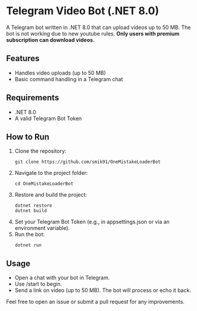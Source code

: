 # Telegram Video Bot (.NET 8.0)

A Telegram bot written in .NET 8.0 that can upload videos up to 50 MB.
The bot is not working due to new youtube rules. **Only users with premium subscription can download videos.**
## Features
- Handles video uploads (up to 50 MB)
- Basic command handling in a Telegram chat

## Requirements
- .NET 8.0
- A valid Telegram Bot Token

## How to Run
1. Clone the repository:  
   ```
   git clone https://github.com/smik91/OneMistakeLoaderBot
   ```
2. Navigate to the project folder:  
   ```
   cd OneMistakeLoaderBot
   ```
3. Restore and build the project:  
   ```
   dotnet restore  
   dotnet build  
   ```
4. Set your Telegram Bot Token (e.g., in appsettings.json or via an environment variable).  
5. Run the bot:  
   ```
   dotnet run  
   ```
   
## Usage
- Open a chat with your bot in Telegram.
- Use /start to begin.
- Send a link on video (up to 50 MB). The bot will process or echo it back.

Feel free to open an issue or submit a pull request for any improvements.
